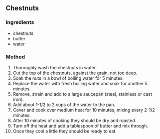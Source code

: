 ## Chestnuts

### Ingredients

* chestnuts
* butter
* water


### Method

1. Thoroughly wash the chestnuts in water.
1. Cut the top of the chestnuts, against the grain, not too deep.
1. Soak the nuts in a bowl of boiling water for 5 minutes.
1. Replace the water with fresh boiling water and soak for another 5 minutes.
1. Remove, strain and add to a large saucepan (steel, stainless or cast iron).
1. Add about 1-1/2 to 2 cups of the water to the pan.
1. Cover and cook over medium heat for 10 minutes, mixing every 2-1/2 minutes.
1. After 10 minutes of cooking they should be dry and roasted.
1. Turn off the heat and add a tablespoon of butter and mix through.
1. Once they cool a little they should be ready to eat.
